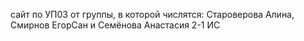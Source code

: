 сайт по УП03 от группы, в которой числятся: Староверова Алина, Смирнов ЕгорСан и Семёнова Анастасия 2-1 ИС 
